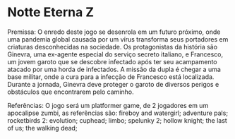 # Notte Eterna Z

Premissa: O enredo deste jogo se desenrola em um futuro próximo, onde uma pandemia global causada por um vírus transforma seus portadores em criaturas desconhecidas na sociedade. Os protagonistas da história são Ginevra, uma ex-agente especial do serviço secreto italiano, e Francesco, um jovem garoto que se descobre infectado após ter seu acampamento atacado por uma horda de infectados. A missão da dupla é chegar a uma base militar, onde a cura para a infecção de Francesco está localizada. Durante a jornada, Ginevra deve proteger o garoto de diversos perigos e obstáculos que encontrarem pelo caminho.

Referências: O jogo será um platformer game, de 2 jogadores em um apocalipse zumbi, as referẽncias são: 
fireboy and watergirl; 
adventure pals; 
rocketbirds 2: evolution; 
cuphead; 
limbo;
spelunky 2;
hollow knight; 
the last of us;
the walking dead; 

